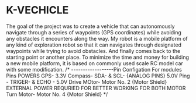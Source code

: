 # K-VECHICLE
The goal of the project was to create a vehicle that can autonomously navigate through a series of waypoints (GPS coordinates) while avoiding any obstacles it encounters along the way.
My robot is a mobile platform of any kind of exploration robot so that it can
navigates through designated waypoints while trying to avoid obstacles. And
finally comes back to the starting point or another place. To minimize the time
and money for building a new mobile platform, it is based on commonly used
scale RC model car with some modification. 
/*
 ------------------Pin Configation For modules
 Pins POWERS
 GPS- 3.3V
 Compass- SDA- & SCL- {ANALOG PINS} 5.0V
 Ping - TRIGER- & ECHO - 5.0V
 Drive MOtor- Motor No. 2 {Motor Shield} EXTERNAL POWER
REQURIED FOR BETTER WORKING FOR BOTH MOTOR
 Turn Motor- Motor No. 4 {Motor Shield}
*/
